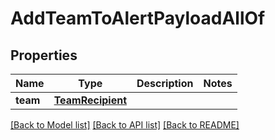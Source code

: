 # AddTeamToAlertPayloadAllOf

## Properties
Name | Type | Description | Notes
------------ | ------------- | ------------- | -------------
**team** | [**TeamRecipient**](TeamRecipient.md) |  | 

[[Back to Model list]](../README.md#documentation-for-models) [[Back to API list]](../README.md#documentation-for-api-endpoints) [[Back to README]](../README.md)



